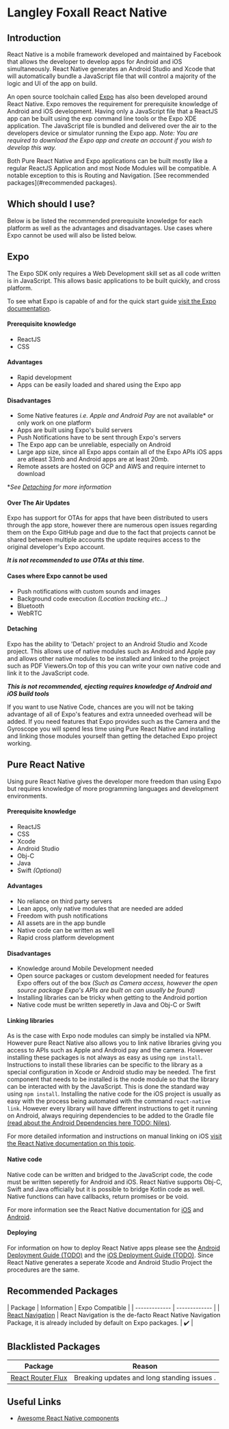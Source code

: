 # Langley Foxall React Native

## Introduction
React Native is a mobile framework developed and maintained by Facebook that allows the developer to develop apps for Android and iOS simultaneously. React Native generates an Android Studio and Xcode that will automatically bundle a JavaScript file that will control a majority of the logic and UI of the app on build.

An open source toolchain called [Expo](https://expo.io) has also been developed around React Native. Expo removes the requirement for prerequisite knowledge of Android and iOS development. Having only a JavaScript file that a ReactJS app can be built using the exp command line tools or the Expo XDE application. The JavaScript file is bundled and delivered over the air to the developers device or simulator running the Expo app. *Note: You are required to download the Expo app and create an account if you wish to develop this way.*

Both Pure React Native and Expo applications can be built mostly like a regular ReactJS Application and most Node Modules will be compatible. A notable exception to this is Routing and Navigation. [See recommended packages](#recommended packages).

## Which should I use? ##

Below is be listed the recommended prerequisite knowledge for each platform as well as the advantages and disadvantages. Use cases where Expo cannot be used will also be listed below.

## Expo ##
The Expo SDK only requires a Web Development skill set as all code written is in JavaScript. This allows basic applications to be built quickly, and cross platform.

To see what Expo is capable of and for the quick start guide [visit the Expo documentation](https://docs.expo.io/versions/v29.0.0/sdk).

#### Prerequisite knowledge

   * ReactJS
   * CSS

#### Advantages

   * Rapid development
   * Apps can be easily loaded and shared using the Expo app

#### Disadvantages

   * Some Native features *i.e. Apple and Android Pay* are not available* or only work on one platform
   * Apps are built using Expo's build servers
   * Push Notifications have to be sent through Expo's servers
   * The Expo app can be unreliable, especially on Android
   * Large app size, since all Expo apps contain all of the Expo APIs iOS apps are atleast 33mb and Android apps are at least 20mb.
   * Remote assets are hosted on GCP and AWS and require internet to download

**See [Detaching](#detaching) for more information*

#### Over The Air Updates
Expo has support for OTAs for apps that have been distributed to users through the app store, however there are numerous open issues regarding them on the Expo GitHub page and due to the fact that projects cannot be shared between multiple accounts the update requires access to the original developer's Expo account.

***It is not recommended to use OTAs at this time.***

#### Cases where Expo cannot be used
   * Push notifications with custom sounds and images 
   * Background code execution *(Location tracking etc...)*
   * Bluetooth
   * WebRTC

#### Detaching
Expo has the ability to 'Detach' project to an Android Studio and Xcode project. This allows use of native modules such as Android and Apple pay and allows other native modules to be installed and linked to the project such as PDF Viewers.On top of this you can write your own native code and link it to the JavaScript code.

***This is not recommended, ejecting requires knowledge of Android and iOS build tools***

If you want to use Native Code, chances are you will not be taking advantage of all of Expo's features and extra unneeded overhead will be added. If you need features that Expo provides such as the Camera and the Gyroscope you will spend less time using Pure React Native and installing and linking those modules yourself than getting the detached Expo project working.

## Pure React Native ##
Using pure React Native gives the developer more freedom than using Expo but requires knowledge of more programming languages and development environments.

#### Prerequisite knowledge

   * ReactJS
   * CSS
   * Xcode
   * Android Studio
   * Obj-C
   * Java
   * Swift *(Optional)*

#### Advantages

   * No reliance on third party servers
   * Lean apps, only native modules that are needed are added
   * Freedom with push notifications
   * All assets are in the app bundle
   * Native code can be written as well
   * Rapid cross platform development

#### Disadvantages

   * Knowledge around Mobile Development needed
   * Open source packages or custom development needed for features Expo offers out of the box *(Such as Camera access, however the open source package Expo's APIs are built on can usually be found)*
   * Installing libraries can be tricky when getting to the Android portion
   * Native code must be written seperetly in Java and Obj-C or Swift

#### Linking libraries

As is the case with Expo node modules can simply be installed via NPM. However pure React Native also allows you to link native libraries giving you access to APIs such as Apple and Android pay and the camera. However installing these packages is not always as easy as using `npm install`. Instructions to install these libraries can be specific to the library as a special configuration in Xcode or Android studio may be needed. The first component that needs to be installed is the node module so that the library can be interacted with by the JavaScript. This is done the standard way using `npm install`. Installing the native code for the iOS project is usually as easy with the process being automated with the command `react-native link`. However every library will have different instructions to get it running on Android, always requiring dependencies to be added to the Gradle file [(read about the Android Dependencies here TODO: Niles)]().

For more detailed information and instructions on manual linking on iOS [visit the React Native documentation on this topic](https://facebook.github.io/react-native/docs/linking-libraries-ios).

#### Native code

Native code can be written and bridged to the JavaScript code, the code must be written seperetly for Android and iOS. React Native supports Obj-C, Swift and Java officially but it is possible to bridge Kotlin code as well. Native functions can have callbacks, return promises or be void.

For more information see the React Native documentation for [iOS](https://facebook.github.io/react-native/docs/native-modules-ios) and [Android](https://facebook.github.io/react-native/docs/native-modules-android).

#### Deploying

For information on how to deploy React Native apps please see the [Android Deployment Guide (TODO)]() and the [iOS Deployment Guide (TODO)](). Since React Native generates a seperate Xcode and Android Studio Project the procedures are the same.

## Recommended Packages

| Package  | Information | Expo Compatible |
| ------------- | ------------- |
| [React Navigation](https://reactnavigation.org/)  | React Navigation is the de-facto React Native Navigation Package, it is already included by default on Expo packages.  | :heavy_check_mark: |

## Blacklisted Packages

| Package  | Reason |
| ------------- | ------------- |
| [React Router Flux](https://github.com/aksonov/react-native-router-flux/)  | Breaking updates and long standing issues .  |

## Useful Links

   * [Awesome React Native components](http://www.awesome-react-native.com/#components)